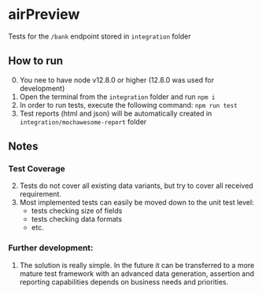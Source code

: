 # airPreview

Tests for the `/bank` endpoint stored in `integration` folder

## How to run
0. You nee to have node v12.8.0 or higher (12.8.0 was used for development)
1. Open the terminal from the `integration` folder and run `npm i`
2. In order to run tests, execute the following command: `npm run test`
3. Test reports (html and json) will be automatically created in `integration/mochawesome-report` folder


## Notes
### Test Coverage 
2. Tests do not cover all existing data variants, but try to cover all received requirement. 
3. Most implemented tests can easily be moved down to the unit test level:
    * tests checking size of fields
    * tests checking data formats
    * etc.

### Further development:
1. The solution is really simple. In the future it can be transferred to a more mature test 
framework with an advanced data generation, assertion and reporting capabilities depends on 
business needs and priorities. 
